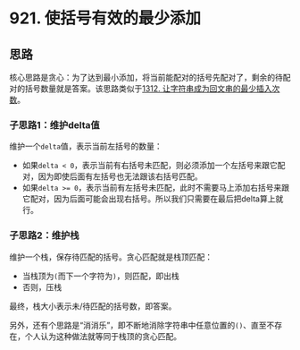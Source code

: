 # 921. 使括号有效的最少添加

## 思路

核心思路是贪心：为了达到最小添加，将当前能配对的括号先配对了，剩余的待配对的括号数量就是答案。该思路类似于[1312. 让字符串成为回文串的最少插入次数](https://leetcode-cn.com/problems/minimum-insertion-steps-to-make-a-string-palindrome/)。

### 子思路1：维护delta值

维护一个`delta`值，表示当前左括号的数量：

- 如果`delta < 0`，表示当前有右括号未匹配，则必须添加一个左括号来跟它配对，因为即使后面有左括号也无法跟该右括号匹配。
- 如果`delta >= 0`，表示当前有左括号未匹配，此时不需要马上添加右括号来跟它配对，因为后面可能会出现右括号。所以我们只需要在最后把delta算上就行。

### 子思路2：维护栈

维护一个栈，保存待匹配的括号。贪心匹配就是栈顶匹配：

- 当栈顶为`(`而下一个字符为`)`，则匹配，即出栈
- 否则，压栈

最终，栈大小表示未/待匹配的括号数，即答案。

另外，还有个思路是“消消乐”，即不断地消除字符串中任意位置的`()`、直至不存在，个人认为这种做法就等同于栈顶的贪心匹配。
